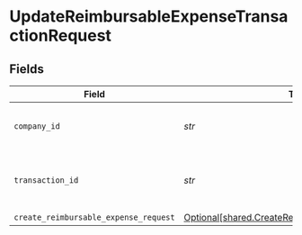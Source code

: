 # UpdateReimbursableExpenseTransactionRequest


## Fields

| Field                                                                                                        | Type                                                                                                         | Required                                                                                                     | Description                                                                                                  | Example                                                                                                      |
| ------------------------------------------------------------------------------------------------------------ | ------------------------------------------------------------------------------------------------------------ | ------------------------------------------------------------------------------------------------------------ | ------------------------------------------------------------------------------------------------------------ | ------------------------------------------------------------------------------------------------------------ |
| `company_id`                                                                                                 | *str*                                                                                                        | :heavy_check_mark:                                                                                           | Unique identifier for a company.                                                                             | 8a210b68-6988-11ed-a1eb-0242ac120002                                                                         |
| `transaction_id`                                                                                             | *str*                                                                                                        | :heavy_check_mark:                                                                                           | The unique identifier for your SMB's transaction.                                                            | 336694d8-2dca-4cb5-a28d-3ccb83e55eee                                                                         |
| `create_reimbursable_expense_request`                                                                        | [Optional[shared.CreateReimbursableExpenseRequest]](../../models/shared/createreimbursableexpenserequest.md) | :heavy_minus_sign:                                                                                           | N/A                                                                                                          |                                                                                                              |
